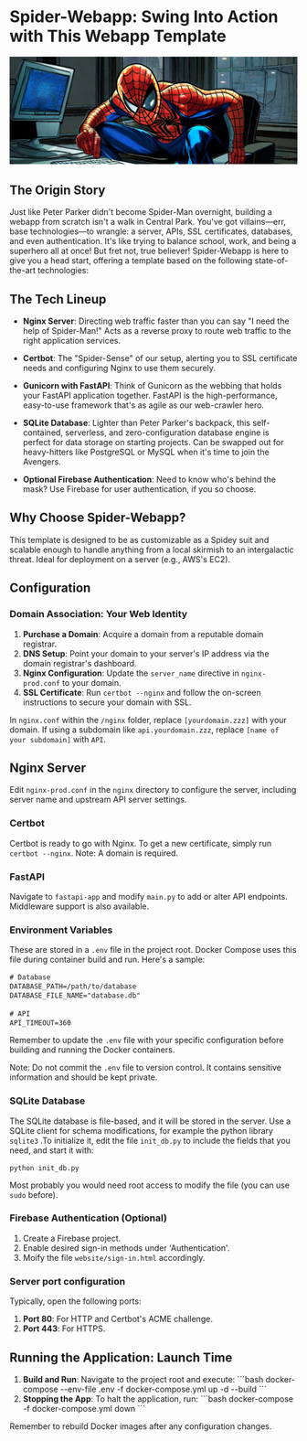 # Spider-Webapp: Swing Into Action with This Webapp Template

!["With great power comes great responsibility"](media/spiderman.JPG)

## The Origin Story

Just like Peter Parker didn't become Spider-Man overnight, building a webapp from scratch isn't a walk in Central Park. You've got villains—err, base technologies—to wrangle: a server, APIs, SSL certificates, databases, and even authentication. It's like trying to balance school, work, and being a superhero all at once! But fret not, true believer! Spider-Webapp is here to give you a head start, offering a template based on the following state-of-the-art technologies:

## The Tech Lineup

- **Nginx Server**: Directing web traffic faster than you can say "I need the help of Spider-Man!" Acts as a reverse proxy to route web traffic to the right application services.
  
- **Certbot**: The "Spider-Sense" of our setup, alerting you to SSL certificate needs and configuring Nginx to use them securely.
  
- **Gunicorn with FastAPI**: Think of Gunicorn as the webbing that holds your FastAPI application together. FastAPI is the high-performance, easy-to-use framework that's as agile as our web-crawler hero.
  
- **SQLite Database**: Lighter than Peter Parker's backpack, this self-contained, serverless, and zero-configuration database engine is perfect for data storage on starting projects. Can be swapped out for heavy-hitters like PostgreSQL or MySQL when it's time to join the Avengers.
  
- **Optional Firebase Authentication**: Need to know who's behind the mask? Use Firebase for user authentication, if you so choose.

## Why Choose Spider-Webapp?

This template is designed to be as customizable as a Spidey suit and scalable enough to handle anything from a local skirmish to an intergalactic threat. Ideal for deployment on a server (e.g., AWS's EC2).

## Configuration


### Domain Association: Your Web Identity

1. **Purchase a Domain**: Acquire a domain from a reputable domain registrar.
2. **DNS Setup**: Point your domain to your server's IP address via the domain registrar's dashboard.
3. **Nginx Configuration**: Update the `server_name` directive in `nginx-prod.conf` to your domain.
4. **SSL Certificate**: Run `certbot --nginx` and follow the on-screen instructions to secure your domain with SSL.


In `nginx.conf` within the `/nginx` folder, replace `[yourdomain.zzz]` with your domain. If using a subdomain like `api.yourdomain.zzz`, replace `[name of your subdomain]` with `API`.

## Nginx Server

Edit `nginx-prod.conf` in the `nginx` directory to configure the server, including server name and upstream API server settings.

### Certbot

Certbot is ready to go with Nginx. To get a new certificate, simply run `certbot --nginx`. Note: A domain is required.

### FastAPI

Navigate to `fastapi-app` and modify `main.py` to add or alter API endpoints. Middleware support is also available.


### Environment Variables

These are stored in a `.env` file in the project root. Docker Compose uses this file during container build and run. Here's a sample:

```env
# Database
DATABASE_PATH=/path/to/database
DATABASE_FILE_NAME="database.db"

# API
API_TIMEOUT=360
```

Remember to update the `.env` file with your specific configuration before building and running the Docker containers.

Note: Do not commit the `.env` file to version control. It contains sensitive information and should be kept private.


### SQLite Database

The SQLite database is file-based, and it will be stored in the server. Use a SQLite client for schema modifications, for example the python library `sqlite3` .To initialize it, edit the file `init_db.py` to include the fields that you need, and start it with:

```
python init_db.py
```

Most probably you would need root access to modify the file (you can use `sudo` before).

### Firebase Authentication (Optional)

1. Create a Firebase project.
2. Enable desired sign-in methods under 'Authentication'.
3. Moify the file `website/sign-in.html` accordingly.

### Server port configuration

Typically, open the following ports:

1. **Port 80**: For HTTP and Certbot's ACME challenge.
2. **Port 443**: For HTTPS.

## Running the Application: Launch Time

1. **Build and Run**: Navigate to the project root and execute:
   \`\`\`bash
   docker-compose --env-file .env -f docker-compose.yml up -d --build
   \`\`\`
2. **Stopping the App**: To halt the application, run:
   \`\`\`bash
   docker-compose -f docker-compose.yml down
   \`\`\`

Remember to rebuild Docker images after any configuration changes.
